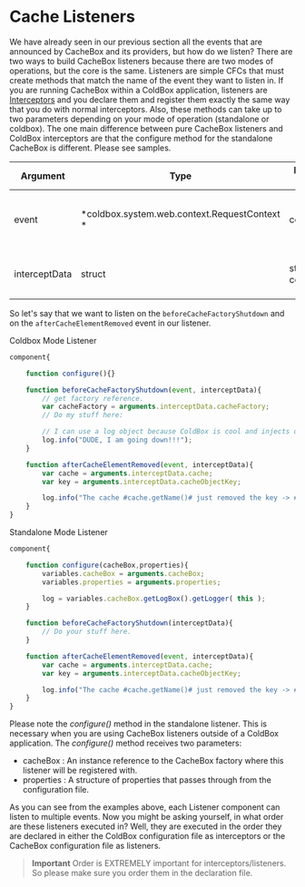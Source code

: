 # Cache Listeners

We have already seen in our previous section all the events that are announced by CacheBox and its providers, but how do we listen? There are two ways to build CacheBox listeners because there are two modes of operations, but the core is the same. Listeners are simple CFCs that must create methods that match the name of the event they want to listen in. If you are running CacheBox within a ColdBox application, listeners are [Interceptors](http://wiki.coldbox.org/wiki/Interceptor.cfm) and you declare them and register them exactly the same way that you do with normal interceptors. Also, these methods can take up to two parameters depending on your mode of operation (standalone or coldbox). The one main difference between pure CacheBox listeners and ColdBox interceptors are that the configure method for the standalone CacheBox is different. Please see samples.

|Argument|Type|Execution Mode|Description|
|--|--|--|--|
|event |*coldbox.system.web.context.RequestContext *|coldbox |The request context of the running request|
|interceptData |struct|standalone-coldbox |The data structure passed in the event |

So let's say that we want to listen on the `beforeCacheFactoryShutdown` and on the `afterCacheElementRemoved` event in our listener.

Coldbox Mode Listener

```javascript
component{

    function configure(){}

    function beforeCacheFactoryShutdown(event, interceptData){
        // get factory reference.
        var cacheFactory = arguments.interceptData.cacheFactory;
        // Do my stuff here:

        // I can use a log object because ColdBox is cool and injects one for me already.
        log.info("DUDE, I am going down!!!");
    }

    function afterCacheElementRemoved(event, interceptData){
        var cache = arguments.interceptData.cache;
        var key = arguments.interceptData.cacheObjectKey;

        log.info("The cache #cache.getName()# just removed the key -> #key#");
    }
}
```

Standalone Mode Listener

```javascript
component{

    function configure(cacheBox,properties){
        variables.cacheBox = arguments.cacheBox;
        variables.properties = arguments.properties;

        log = variables.cacheBox.getLogBox().getLogger( this );
    }

    function beforeCacheFactoryShutdown(interceptData){
        // Do your stuff here.
    }

    function afterCacheElementRemoved(event, interceptData){
        var cache = arguments.interceptData.cache;
        var key = arguments.interceptData.cacheObjectKey;

        log.info("The cache #cache.getName()# just removed the key -> #key#");
    }
}
```

Please note the *configure()* method in the standalone listener. This is necessary when you are using CacheBox listeners outside of a ColdBox application. The *configure()* method receives two parameters:

* cacheBox : An instance reference to the CacheBox factory where this listener will be registered with.
* properties : A structure of properties that passes through from the configuration file.

As you can see from the examples above, each Listener component can listen to multiple events. Now you might be asking yourself, in what order are these listeners executed in? Well, they are executed in the order they are declared in either the ColdBox configuration file as interceptors or the CacheBox configuration file as listeners.

> **Important** Order is EXTREMELY important for interceptors/listeners. So please make sure you order them in the declaration file.




